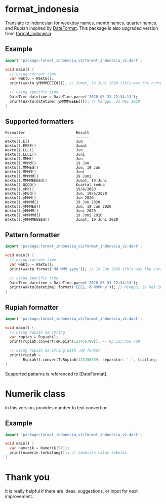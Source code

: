 # format_indonesia

Translate to Indonesian for weekday names, month names, quarter names, and Rupiah inspired by [DateFormat](https://api.flutter.dev/flutter/intl/DateFormat-class.html).
This package is also upgraded version from [format_indonesia](https://pub.dev/packages/format_indonesia)

## Example

```dart
import 'package:format_indonesia_v2/format_indonesia_v2.dart';

void main() {
  // using current time
  var waktu = Waktu();
  print(waktu.yMMMMEEEEd()); // Jumat, 19 Juni 2020 (this was the current time when development)

  // using specific time
  DateTime datetime = DateTime.parse('2020-05-31 12:34:13');
  print(Waktu(datetime).yMMMMEEEEd()); // Minggu, 31 Mei 2020
}
```

## Supported formatters

```
Formatter                       Result
---------                       ------
Waktu().E()                     Jum
Waktu().EEEE()                  Jumat
Waktu().LLL()                   Jun
Waktu().LLLL()                  Juni
Waktu().MMM()                   Jun
Waktu().MMMd()                  19 Jun
Waktu().MMMEd()                 Jum, 19 Jun
Waktu().MMMM()                  Juni
Waktu().MMMMd()                 19 Juni
Waktu().MMMMEEEEd()             Jumat, 19 Juni
Waktu().QQQQ()                  Kuartal kedua
Waktu().yMd()                   19/6/2020
Waktu().yMEd()                  Jum, 19/6/2020
Waktu().yMMM()                  Jun 2020
Waktu().yMMMd()                 19 Jun 2020
Waktu().yMMMEd()                Jum, 19 Jun 2020
Waktu().yMMMM()                 Juni 2020
Waktu().yMMMMd()                19 Juni 2020
Waktu().yMMMMEEEEd()            Jumat, 19 Juni 2020
```

## Pattern formatter

```dart
import 'package:format_indonesia_v2/format_indonesia_v2.dart';

void main() {
  // using current time
  var waktu = Waktu();
  print(waktu.format('dd MMM yyyy')); // 19 Jun 2020 (this was the current time when development)

  // using specific time
  DateTime datetime = DateTime.parse('2020-05-31 12:34:13');
  print(Waktu(datetime).format('EEEE, d MMMM y')); // Minggu, 31 Mei 2020
}
```

## Rupiah formatter

```dart
import 'package:format_indonesia_v2/format_indonesia_v2.dart';

void main() {
  // using rupiah as String
  var rupiah = Rupiah();
  print(rupiah.convertToRupiah(123456789)); // Rp 123.456.789

  // using rupiah as String with .00 format
  print(rupiah =
        Rupiah().convertToRupiah(123456789, separator: '.', trailing: '.00')); // Rp 123.456.789.00
}
```

Supported patterns is referenced to [DateFormat].

# Numerik class

In this version, provides number to text convertion.

## Example

```dart
import 'package:format_indonesia_v2/format_indonesia_v2.dart';

void main() {
  var numerik = Numerik(911);
  print(numerik.terbilang()); // sembilan ratus sebelas
}
```

# Thank you

It is really helpful if there are ideas, suggestions, or input for next improvement.
